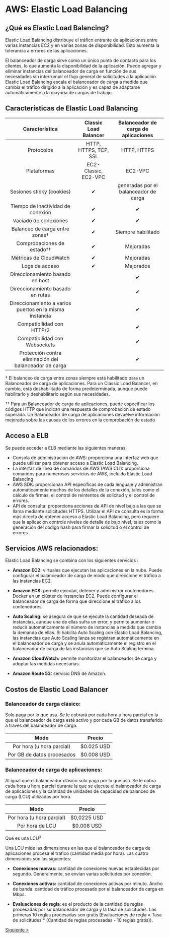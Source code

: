 # AWS: Elastic Load Balancing


## ¿Qué es Elastic Load Balancing?
Elastic Load Balancing distribuye el tráfico entrante de aplicaciones entre varias instancias EC2 y en varias zonas de disponibilidad. Esto aumenta la tolerancia a errores de las aplicaciones.

El balanceador de carga sirve como un único punto de contacto para los clientes, lo que aumenta la disponibilidad de la aplicación. Puede agregar y eliminar instancias del balanceador de carga en función de sus necesidades sin interrumpir el flujo general de solicitudes a la aplicación. Elastic Load Balancing escala el balanceador de carga a medida que cambia el tráfico dirigido a la aplicación y es capaz de adaptarse automáticamente a la mayoría de cargas de trabajo.

## Características de Elastic Load Balancing

| Característica        | Classic Load Balancer           | Balanceador de carga de aplicaciones  |
|:---:|:---:|:---:|
|Protocolos|HTTP, HTTPS, TCP, SSL|HTTP, HTTPS|
|Plataformas|EC2-Classic, EC2-VPC|EC2-VPC|
|Sesiones sticky (cookies)|✔|generadas por el balanceador de carga|
|Tiempo de inactividad de conexión|✔|✔|
|Vaciado de conexiones|✔|✔|
|Balanceo de carga entre zonas†|✔|Siempre habilitado|
|Comprobaciones de estado††|✔|Mejoradas|
|Métricas de CloudWatch|✔|Mejoradas|
|Logs de acceso|✔|Mejorados|
|Direccionamiento basado en host||✔|
|Direccionamiento basado en rutas||✔|
|Direccionamiento a varios puertos en la misma instancia||✔|
|Compatibilidad con HTTP/2||✔|
|Compatibilidad con Websockets||✔|
|Protección contra eliminación del balanceador de carga||✔|

† El balanceo de carga entre zonas siempre está habilitado para un Balanceador de carga de aplicaciones. Para un Classic Load Balancer, en cambio, está deshabilitado de forma predeterminada, aunque puede habilitarlo y deshabilitarlo según sus necesidades.

†† Para un Balanceador de carga de aplicaciones, puede especificar los códigos HTTP que indican una respuesta de comprobación de estado superada. Un Balanceador de carga de aplicaciones devuelve información mejorada sobre las causas de los errores en la comprobación de estado

## Acceso a ELB

Se puede acceder a ELB mediante las siguientes maneras:

* Consola de administración de AWS: proporciona una interfaz web que puede utilizar para obtener acceso a Elastic Load Balancing.
* La interfaz de línea de comandos de AWS (AWS CLI): proporciona comandos para numerosos servicios de AWS, incluido Elastic Load Balancing
* AWS SDK: proporcionan API específicas de cada lenguaje y administran automáticamente muchos de los detalles de la conexión, tales como el cálculo de firmas, el control de reintentos de solicitud y el control de errores.
* API de consulta: proporciona acciones de API de nivel bajo a las que se llama mediante solicitudes HTTPS. Utilizar el API de consulta es la forma más directa de obtener acceso a Elastic Load Balancing, pero requiere que la aplicación controle niveles de detalle de bajo nivel, tales como la generación del código hash para firmar la solicitud o el control de errores.

## Servicios AWS relacionados:

Elastic Load Balancing se combina con los siguientes servicios :

 * **Amazon EC2:** virtuales que ejecutan las aplicaciones en la nube. Puede configurar el balanceador de carga de modo que direccione el tráfico a las instancias EC2.
 
 * **Amazon ECS:** permite ejecutar, detener y administrar contenedores Docker en un clúster de instancias EC2. Puede configurar el balanceador de carga de forma que direccione el tráfico a los contenedores.

 * **Auto Scaling:** se asegura de que se ejecute la cantidad deseada de instancias, aunque una de ellas sufra un error, y permite aumentar o reducir automáticamente el número de instancias a medida que cambia la demanda de ellas. Si habilita Auto Scaling con Elastic Load Balancing, las instancias que Auto Scaling lanza se registran automáticamente en el balanceador de carga y se anula automáticamente el registro en el balanceador de carga de las instancias que se Auto Scaling termina.

 * **Amazon CloudWatch:** permite monitorizar el balanceador de carga y adoptar las medidas necesarias.

 * **Amazon Route 53:** servicio DNS de Amazon.

 ## Costos de Elastic Load Balancer

### Balanceador de carga clásico: 
Solo paga por lo que usa. Se le cobrará por cada hora u hora parcial en la que el balanceador de carga esté activo y por cada GB de datos transferido a través del balanceador de carga.

|Modo|Precio| 
|:---:|:---:|
|Por hora (u hora parcial)|$0.025 USD|
|Por GB de datos procesados |$0.008 USD|

### Balanceador de carga de aplicaciones:

Al igual que el balanceador clásico solo paga por lo que usa. Se le cobra cada hora u hora parcial durante la que se ejecute el balanceador de carga de aplicaciones y la cantidad de unidades de capacidad de balanceo de carga (LCU) utilizadas por hora.

|Modo|Precio| 
|:---:|:---:|
|Por hora (u hora parcial)|$0,0225 USD|
|Por hora de LCU|$0.008 USD|

Que es una LCU?

Una LCU mide las dimensiones en las que el balanceador de carga de aplicaciones procesa el tráfico (cantidad media por hora). Las cuatro dimensiones son las siguientes:

* **Conexiones nuevas:** cantidad de conexiones nuevas establecidas por segundo. Generalmente, se envían varias solicitudes por conexión.

* **Conexiones activas:** cantidad de conexiones activas por minuto.
Ancho de banda: cantidad de tráfico procesado por el balanceador de carga en Mbps.

* **Evaluaciones de regla**:  es el producto de la cantidad de reglas procesadas por su balanceador de carga y la tasa de solicitudes. Las primeras 10 reglas procesadas son gratis (Evaluaciones de regla = Tasa de solicitudes * (Cantidad de reglas procesadas - 10 reglas gratis)).


[Siguiente >](https://github.com/conapps/conapps-iot/blob/master/AWS%20Cloud/EC2/ELB/ELB_2.md)
